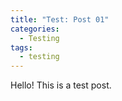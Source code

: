 ```yaml
---
title: "Test: Post 01"
categories:
  - Testing
tags:
  - testing
---
```


Hello! This is a test post.
